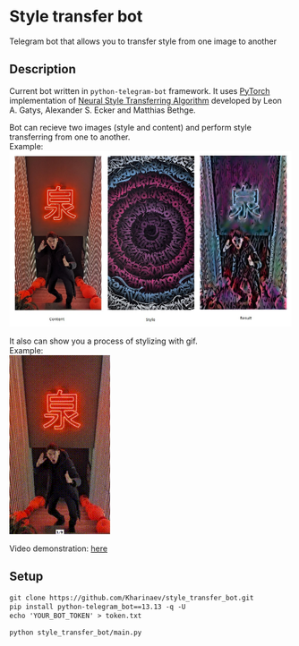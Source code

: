 # Style transfer bot
Telegram bot that allows you to transfer style from one image to another

## Description

Current bot written in `python-telegram-bot` framework. It uses [PyTorch](https://pytorch.org/tutorials/advanced/neural_style_tutorial.html) implementation of [Neural Style Transferring Algorithm](https://arxiv.org/abs/1508.06576) developed by Leon A. Gatys, Alexander S. Ecker and Matthias Bethge.


Bot can recieve two images (style and content) and perform style transferring from one to another.   
Example:  
![Alt text](style_transfer_example.jpg?raw=true "Title")

It also can show you a process of stylizing with gif.  
Example:  
![Alt text](process.gif?raw=true)

Video demonstration: [here](https://youtu.be/GSGpM4rFNuw)


## Setup
```
git clone https://github.com/Kharinaev/style_transfer_bot.git
pip install python-telegram_bot==13.13 -q -U
echo 'YOUR_BOT_TOKEN' > token.txt
```
```
python style_transfer_bot/main.py
```
